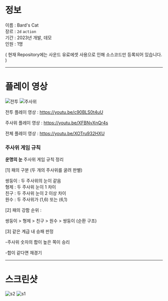 # 정보
이름 : Bard's Cat <br>
장르 : `2d` `action` <br>
기간 : 2023년 개발, 데모  <br>
인원 : 1명 <br>

( 현재 Repository에는 사운드 유료에셋 사용으로 인해 소스코드만 등록되어 있습니다. )

<hr>

# 플레이 영상

![전투](https://github.com/user-attachments/assets/e94bf98f-def3-4832-809b-8244051aab6d)
![주사위](https://github.com/user-attachments/assets/9dff26e2-6c82-429d-b09c-bd6a3e8e5ef2)

전투 플레이 영상 : https://youtu.be/c90BLS0t4uU

주사위 플레이 영상 : https://youtu.be/XFBNvXnQr4s

전체 플레이 영상 : https://youtu.be/XOTru932HXU

### 주사위 게임 규칙

**운명의 눈** 주사위 게임 규칙 정리

[1] 패의 구분 (두 개의 주사위를 굴려 판별)

쌍둥이 : 두 주사위의 눈이 같음<br>
형제 : 두 주사위 눈이 1 차이<br>
친구 : 두 주사위 눈이 2 이상 차이<br>
원수 : 두 주사위가 (1,6) 또는 (6,1)<br>

[2] 패의 강함 순위 : 

쌍둥이 > 형제 > 친구 > 원수 > 쌍둥이 (순환 구조)

[3] 같은 계급 내 승패 판정

-주사위 숫자의 합이 높은 쪽이 승리

-합이 같다면 재경기

<hr>

# 스크린샷

![s2](https://github.com/user-attachments/assets/c5e9c7fa-ff89-4a8a-ac88-8965457f4974)
![s1](https://github.com/user-attachments/assets/4cc72360-3c4a-4098-a6e9-308c4aa78a14)
